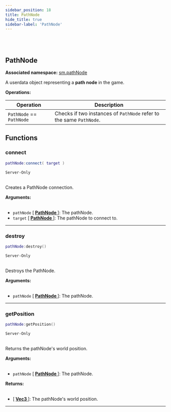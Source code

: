```yaml
---
sidebar_position: 18
title: PathNode
hide_title: true
sidebar-label: 'PathNode'
---
```


<br></br>

## PathNode

**Associated namespace:** [sm.pathNode](/docs/Game-Script-Environment/Static-Functions/sm.pathNode)

A userdata object representing a <strong>path node</strong> in the game.

<strong>Operations:</strong>

| Operation   | Description |
| ----------- | ----------- |
| <code>PathNode</code> == <code>PathNode</code> | Checks if two instances of <code>PathNode</code> refer to the same <code>PathNode</code>. |


## Functions

### connect

```lua
pathNode:connect( target )
```
<code>Server-Only</code> <br></br>

Creates a PathNode connection.

<strong>Arguments:</strong> <br></br>

- <code>pathNode</code> [<strong> <a href="/docs/Game-Script-Environment/Userdata/PathNode"> PathNode </a> </strong>]: The pathNode.
- <code>target</code> [<strong> <a href="/docs/Game-Script-Environment/Userdata/PathNode"> PathNode </a> </strong>]: The pathNode to connect to.

---

### destroy

```lua
pathNode:destroy()
```
<code>Server-Only</code> <br></br>

Destroys the PathNode.

<strong>Arguments:</strong> <br></br>

- <code>pathNode</code> [<strong> <a href="/docs/Game-Script-Environment/Userdata/PathNode"> PathNode </a> </strong>]: The pathNode.

---

### getPosition

```lua
pathNode:getPosition()
```
<code>Server-Only</code> <br></br>

Returns the pathNode's world position.

<strong>Arguments:</strong> <br></br>

- <code>pathNode</code> [<strong> <a href="/docs/Game-Script-Environment/Userdata/PathNode"> PathNode </a> </strong>]: The pathNode.

<strong>Returns:</strong> <br></br>

- [<strong> <a href="/docs/Game-Script-Environment/Userdata/Vec3"> Vec3 </a> </strong>]: The pathNode's world position.

---

